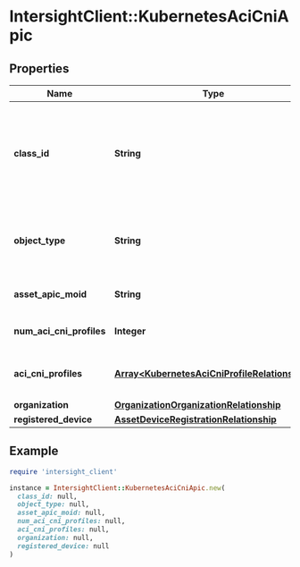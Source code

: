 # IntersightClient::KubernetesAciCniApic

## Properties

| Name | Type | Description | Notes |
| ---- | ---- | ----------- | ----- |
| **class_id** | **String** | The fully-qualified name of the instantiated, concrete type. This property is used as a discriminator to identify the type of the payload when marshaling and unmarshaling data. | [default to &#39;kubernetes.AciCniApic&#39;] |
| **object_type** | **String** | The fully-qualified name of the instantiated, concrete type. The value should be the same as the &#39;ClassId&#39; property. | [default to &#39;kubernetes.AciCniApic&#39;] |
| **asset_apic_moid** | **String** | The Moid of the apic device under the asset service. | [optional] |
| **num_aci_cni_profiles** | **Integer** | The number of ACI CNI profiles configured for this APIC. | [optional] |
| **aci_cni_profiles** | [**Array&lt;KubernetesAciCniProfileRelationship&gt;**](KubernetesAciCniProfileRelationship.md) | An array of relationships to kubernetesAciCniProfile resources. | [optional] |
| **organization** | [**OrganizationOrganizationRelationship**](OrganizationOrganizationRelationship.md) |  | [optional] |
| **registered_device** | [**AssetDeviceRegistrationRelationship**](AssetDeviceRegistrationRelationship.md) |  | [optional] |

## Example

```ruby
require 'intersight_client'

instance = IntersightClient::KubernetesAciCniApic.new(
  class_id: null,
  object_type: null,
  asset_apic_moid: null,
  num_aci_cni_profiles: null,
  aci_cni_profiles: null,
  organization: null,
  registered_device: null
)
```

